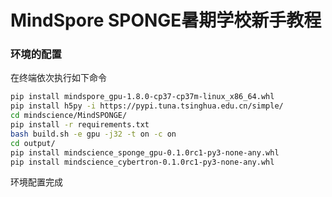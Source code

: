 # **MindSpore SPONGE暑期学校新手教程**

### 环境的配置

在终端依次执行如下命令

```bash
pip install mindspore_gpu-1.8.0-cp37-cp37m-linux_x86_64.whl
pip install h5py -i https://pypi.tuna.tsinghua.edu.cn/simple/
cd mindscience/MindSPONGE/
pip install -r requirements.txt
bash build.sh -e gpu -j32 -t on -c on
cd output/
pip install mindscience_sponge_gpu-0.1.0rc1-py3-none-any.whl
pip install mindscience_cybertron-0.1.0rc1-py3-none-any.whl
```

环境配置完成
